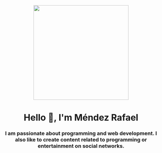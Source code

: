 <div id="header" align="center">
	<img src="https://drive.google.com/file/d/148BX2l9dS7FBoRXXGzZlYWV3aNW9DbxW/view?usp=sharing" width="300" />
	<h1 align="center">Hello 👋, I'm Méndez Rafael</h1>
	<h3 align="center">I am passionate about programming and web development. I also like to create content related to programming or entertainment on social networks.</h3>  
</div>
<div id="badges" align="center">
	<a href="https://img.shields.io/youtube/views/5BmsiKo3JjI?color=black&label=video&logo=Youtube&logoColor=red&style=for-the-badge" />
</div>
<!--
**CapCut/CapCut** is a ✨ _special_ ✨ repository because its `README.md` (this file) appears on your GitHub profile.


Here are some ideas to get you started:


- 🔭 I’m currently working on ...
- 🌱 I’m currently learning ...
- 👯 I’m looking to collaborate on ...
- 🤔 I’m looking for help with ...
- 💬 Ask me about ...
- 📫 How to reach me: ...
- 😄 Pronouns: ...
- ⚡ Fun fact: ...
-->
